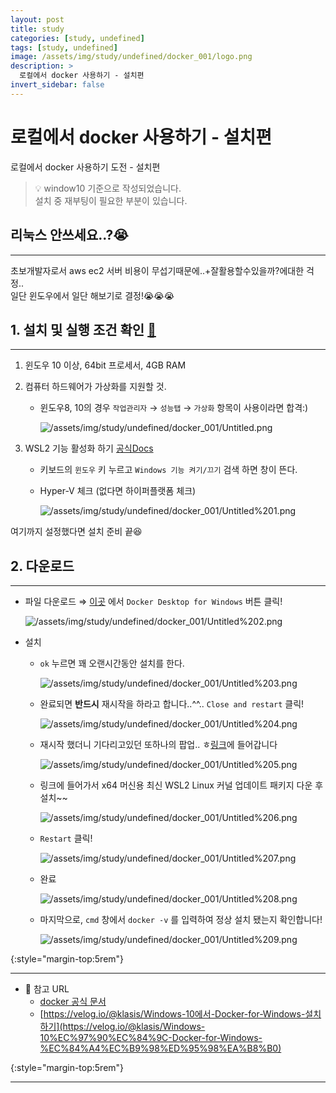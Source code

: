 ```yaml
---
layout: post
title: study
categories: [study, undefined]
tags: [study, undefined]
image: /assets/img/study/undefined/docker_001/logo.png
description: >
  로컬에서 docker 사용하기 - 설치편
invert_sidebar: false
---
```


# 로컬에서 docker 사용하기 - 설치편

로컬에서 docker 사용하기 도전 - 설치편

> 💡 window10 기준으로 작성되었습니다.  
> 설치 중 재부팅이 필요한 부분이 있습니다.

## 리눅스 안쓰세요..?😭

---

초보개발자로서 aws ec2 서버 비용이 무섭기때문에..+잘활용할수있을까?에대한 걱정..  
일단 윈도우에서 일단 해보기로 결정!😭😭😭

## 1. 설치 및 실행 조건 확인 [📎](https://docs.docker.com/docker-for-windows/install/)

---

1. 윈도우 10 이상, 64bit 프로세서, 4GB RAM
2. 컴퓨터 하드웨어가 가상화를 지원할 것.

   - 윈도우8, 10의 경우 `작업관리자` → `성능탭` → `가상화` 항목이 사용이라면 합격:)

     ![/assets/img/study/undefined/docker_001/Untitled.png](/assets/img/study/undefined/docker_001/Untitled.png)

3. WSL2 기능 활성화 하기 [공식Docs](https://docs.microsoft.com/en-us/windows/wsl/install-win10)

   - 키보드의 `윈도우` 키 누르고 `Windows 기능 켜기/끄기` 검색 하면 창이 뜬다.
   - Hyper-V 체크 (없다면 하이퍼플랫폼 체크)

     ![/assets/img/study/undefined/docker_001/Untitled%201.png](/assets/img/study/undefined/docker_001/Untitled%201.png)

여기까지 설정했다면 설치 준비 끝😆

## 2. 다운로드

---

- 파일 다운로드 ⇒ [이곳](https://docs.docker.com/docker-for-windows/install/#download-docker-for-windows) 에서 `Docker Desktop for Windows` 버튼 클릭!

  ![/assets/img/study/undefined/docker_001/Untitled%202.png](/assets/img/study/undefined/docker_001/Untitled%202.png)

- 설치

  - `ok` 누르면 꽤 오랜시간동안 설치를 한다.

    ![/assets/img/study/undefined/docker_001/Untitled%203.png](/assets/img/study/undefined/docker_001/Untitled%203.png)

  - 완료되면 **반드시** 재시작을 하라고 합니다..^^.. `Close and restart` 클릭!

    ![/assets/img/study/undefined/docker_001/Untitled%204.png](/assets/img/study/undefined/docker_001/Untitled%204.png)

  - 재시작 했더니 기다리고있던 또하나의 팝업.. ㅎ[링크](https://docs.microsoft.com/ko-kr/windows/wsl/install-win10#step-4---download-the-linux-kernel-update-package)에 들어갑니다

    ![/assets/img/study/undefined/docker_001/Untitled%205.png](/assets/img/study/undefined/docker_001/Untitled%205.png)

  - 링크에 들어가서 x64 머신용 최신 WSL2 Linux 커널 업데이트 패키지 다운 후 설치~~

    ![/assets/img/study/undefined/docker_001/Untitled%206.png](/assets/img/study/undefined/docker_001/Untitled%206.png)

  - `Restart` 클릭!

    ![/assets/img/study/undefined/docker_001/Untitled%207.png](/assets/img/study/undefined/docker_001/Untitled%207.png)

  - 완료

    ![/assets/img/study/undefined/docker_001/Untitled%208.png](/assets/img/study/undefined/docker_001/Untitled%208.png)

  - 마지막으로, `cmd` 창에서 `docker -v` 를 입력하여 정상 설치 됐는지 확인합니다!

    ![/assets/img/study/undefined/docker_001/Untitled%209.png](/assets/img/study/undefined/docker_001/Untitled%209.png)

{:style="margin-top:5rem"}

---

- 🔗 참고 URL
  - [docker 공식 문서](https://docs.docker.com/docker-for-windows/install/#download-docker-for-windows)
  - [https://velog.io/@klasis/Windows-10에서-Docker-for-Windows-설치하기](https://velog.io/@klasis/Windows-10%EC%97%90%EC%84%9C-Docker-for-Windows-%EC%84%A4%EC%B9%98%ED%95%98%EA%B8%B0)

{:style="margin-top:5rem"}

---

<script src="https://utteranc.es/client.js" repo="kim-eun-ji/blog-comments" issue-term="pathname" theme="github-light" crossorigin="anonymous" async></script>

